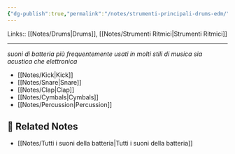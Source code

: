```yaml
---
{"dg-publish":true,"permalink":"/notes/strumenti-principali-drums-edm/"}
---
```


Links:: [[Notes/Drums\|Drums]], [[Notes/Strumenti Ritmici\|Strumenti Ritmici]]

---
 _suoni di batteria più frequentemente usati in molti stili di musica sia acustica che elettronica_
 
- [[Notes/Kick\|Kick]]
- [[Notes/Snare\|Snare]]
- [[Notes/Clap\|Clap]]
- [[Notes/Cymbals\|Cymbals]]
- [[Notes/Percussion\|Percussion]]






## 🔗 Related Notes

- [[Notes/Tutti i suoni della batteria\|Tutti i suoni della batteria]]


